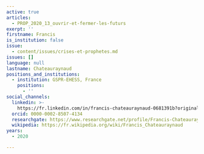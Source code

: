 ```yaml
---
active: true
articles:
  - PROP_2020_13_ouvrir-et-fermer-les-futurs
exerpt: ''
firstname: Francis
is_institution: false
issue:
  - content/issues/crises-et-prophetes.md
issues: []
language: null
lastname: Chateauraynaud
positions_and_institutions:
  - institution: GSPR-EHESS, France
    positions:
      - ''
social_channels:
  linkedin: >-
    https://fr.linkedin.com/in/francis-chateauraynaud-0681391b?original_referer=https%3A%2F%2Fwww.google.com%2F
  orcid: 0000-0002-8507-4134
  researchgate: https://www.researchgate.net/profile/Francis-Chateauraynaud-2
  wikipedia: https://fr.wikipedia.org/wiki/Francis_Chateauraynaud
years:
  - 2020

---
```

